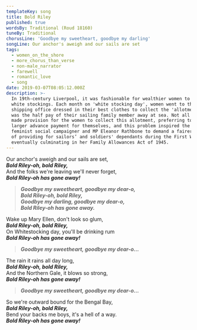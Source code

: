 ```yaml
---
templateKey: song
title: Bold Riley
published: true
wordsBy: Traditional (Roud 18160)
tuneBy: Traditional
chorusLine: 'Goodbye my sweetheart, goodbye my darling'
songLine: Our anchor's aweigh and our sails are set
tags:
  - women_on_the_shore
  - more_chorus_than_verse
  - non-male_narrator
  - farewell
  - romantic_love
  - song
date: 2019-03-07T08:05:12.000Z
description: >-
  In 19th-century Liverpool, it was fashionable for wealthier women to wear
  white stockings. Each month on 'white stocking day', women went to the
  shipping office dressed in their best clothes to collect the 'allotment' which
  was the half pay of their sailing family member away at sea. Not all sailors
  made provision for the women to collect this allotment, preferring to take a
  larger advance payment for themselves, and this problem inspired the Liverpool
  feminist social campaigner and MP Eleanor Rathbone to demand a fairer system
  of providing for sailors’ and soldiers' dependants during the First World War,
  eventually culminating in her Family Allowances Act of 1945.
---
```

Our anchor's aweigh and our sails are set,\
***Bold Riley-oh, bold Riley,***\
And the folks we're leaving we'll never forget,\
***Bold Riley-oh has gone away!***

> ***Goodbye my sweetheart, goodbye my dear-o,\
Bold Riley-oh, bold Riley,\
Goodbye my darling, goodbye my dear-o,\
Bold Riley-oh has gone away.***

Wake up Mary Ellen, don't look so glum,\
***Bold Riley-oh, bold Riley,***\
On Whitestocking day, you'll be drinking rum\
***Bold Riley-oh has gone away!***

> ***Goodbye my sweetheart, goodbye my dear-o...***

The rain it rains all day long,\
***Bold Riley-oh, bold Riley,***\
And the Northern Gale, it blows so strong,\
***Bold Riley-oh has gone away!***

> ***Goodbye my sweetheart, goodbye my dear-o...***

So we're outward bound for the Bengal Bay,\
***Bold Riley-oh, bold Riley,***\
Bend your backs me boys, it's a hell of a way.\
***Bold Riley-oh has gone away!***
